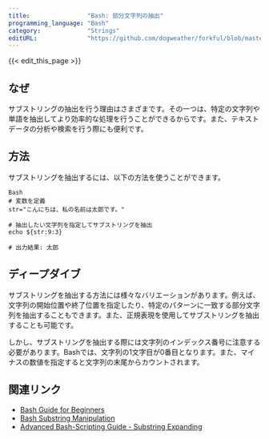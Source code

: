 ```yaml
---
title:                "Bash: 部分文字列の抽出"
programming_language: "Bash"
category:             "Strings"
editURL:              "https://github.com/dogweather/forkful/blob/master/content/ja/bash/extracting-substrings.md"
---
```


{{< edit_this_page >}}

## なぜ

サブストリングの抽出を行う理由はさまざまです。その一つは、特定の文字列や単語を抽出してより効率的な処理を行うことができるからです。また、テキストデータの分析や検索を行う際にも便利です。

## 方法

サブストリングを抽出するには、以下の方法を使うことができます。

```
Bash
# 変数を定義
str="こんにちは、私の名前は太郎です。"

# 抽出したい文字列を指定してサブストリングを抽出
echo ${str:9:3}

# 出力結果: 太郎
```

## ディープダイブ

サブストリングを抽出する方法には様々なバリエーションがあります。例えば、文字列の開始位置や終了位置を指定したり、特定のパターンに一致する部分文字列を抽出することもできます。また、正規表現を使用してサブストリングを抽出することも可能です。

しかし、サブストリングを抽出する際には文字列のインデックス番号に注意する必要があります。Bashでは、文字列の1文字目が0番目となります。また、マイナスの数値を指定すると文字列の末尾からカウントされます。

## 関連リンク

* [Bash Guide for Beginners](https://guide.bash.academy/)
* [Bash Substring Manipulation](https://www.baeldung.com/linux/bash-substring)
* [Advanced Bash-Scripting Guide - Substring Expanding](https://www.tldp.org/LDP/abs/html/parameter-substitution.html#SUBSTREXPAND)